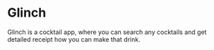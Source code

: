 # Glinch
Glinch is a cocktail app, where you can search any cocktails and get detailed receipt how you can make that drink.
